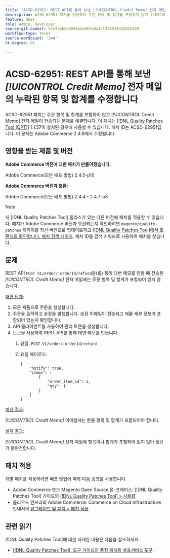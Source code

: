 ```yaml
---
title: 'ACSD-62951: REST API를 통해 보낸 [!UICONTROL Credit Memo] 전자 메일의 누락된 항목 및 합계를 수정합니다'
description: ACSD-62951 패치를 적용하여 주문 항목 및 합계를 포함하지 않고 [!UICONTROL Credit Memo] 전자 메일이 전송되는 Adobe Commerce 문제를 해결합니다.
feature: REST
role: Admin, Developer
source-git-commit: bfefe2bbe2046bda967b0a14f238919452935400
workflow-type: tm+mt
source-wordcount: '344'
ht-degree: 0%

---
```


# ACSD-62951: REST API를 통해 보낸 *[!UICONTROL Credit Memo]* 전자 메일의 누락된 항목 및 합계를 수정합니다

ACSD-62951 패치는 주문 항목 및 합계를 포함하지 않고 [!UICONTROL Credit Memo] 전자 메일이 전송되는 문제를 해결합니다. 이 패치는 [[!DNL Quality Patches Tool (QPT)]](/help/tools/quality-patches-tool/quality-patches-tool-to-self-serve-quality-patches.md) 1.1.57이 설치된 경우에 사용할 수 있습니다. 패치 ID는 ACSD-62951입니다. 이 문제는 Adobe Commerce 2.4.8에서 수정됩니다.

## 영향을 받는 제품 및 버전

**Adobe Commerce 버전에 대한 패치가 만들어졌습니다.**

Adobe Commerce(모든 배포 방법) 2.4.5-p10

**Adobe Commerce 버전과 호환:**

Adobe Commerce(모든 배포 방법) 2.4.4 - 2.4.7-p3

>[!NOTE]
>
>새 [!DNL Quality Patches Tool] 릴리스가 있는 다른 버전에 패치를 적용할 수 있습니다. 패치가 Adobe Commerce 버전과 호환되는지 확인하려면 `magento/quality-patches` 패키지를 최신 버전으로 업데이트하고 [[!DNL Quality Patches Tool]에서 호환성을 확인합니다. 패치 검색 페이지](https://experienceleague.adobe.com/tools/commerce-quality-patches/index.html). 패치 ID를 검색 키워드로 사용하여 패치를 찾습니다.

## 문제

REST API `POST V1/order/:orderId/refund`을(를) 통해 대변 메모를 만들 때 전송된 *[!UICONTROL Credit Memo]* 전자 메일에는 주문 항목 및 합계가 포함되어 있지 않습니다.

<u>재현 단계</u>:

1. 모든 제품으로 주문을 생성합니다.
1. 주문을 출하하고 송장을 발행합니다. 송장 이메일이 전송되고 제품 세부 정보가 포함되어 있는지 확인합니다.
1. API 클라이언트를 사용하여 관리 토큰을 생성합니다.
1. 토큰을 사용하여 REST API를 통해 대변 메모를 만듭니다.
   1. 끝점: `POST V1/order/:orderId/refund`
   1. 요청 페이로드:

      ```
      {  
          "notify": true,  
          "items": [  
              {  
                  "order_item_id": 1,  
                  "qty": 1  
              }  
          ]  
      }  
      ```

<u>예상 결과</u>:

*[!UICONTROL Credit Memo]* 이메일에는 환불 항목 및 합계가 포함되어야 합니다.

<u>실제 결과</u>:

*[!UICONTROL Credit Memo]* 전자 메일에 항목이나 합계가 포함되어 있지 않아 정보가 불완전합니다.

## 패치 적용

개별 패치를 적용하려면 배포 방법에 따라 다음 링크를 사용합니다.

* Adobe Commerce 또는 Magento Open Source 온-프레미스: [!DNL Quality Patches Tool] 가이드의 [[!DNL Quality Patches Tool] > 사용량](/help/tools/quality-patches-tool/usage.md)
* 클라우드 인프라의 Adobe Commerce: Commerce on Cloud Infrastructure 안내서의 [업그레이드 및 패치 > 패치 적용](https://experienceleague.adobe.com/docs/commerce-cloud-service/user-guide/develop/upgrade/apply-patches.html).


## 관련 읽기

[!DNL Quality Patches Tool]에 대한 자세한 내용은 다음을 참조하세요.

* [[!DNL Quality Patches Tool]: 도구 가이드의 품질 패치용 셀프서비스 도구](/help/tools/quality-patches-tool/quality-patches-tool-to-self-serve-quality-patches.md).

